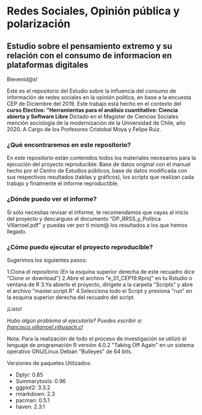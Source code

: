 # Redes Sociales, Opinión pública y polarización
## Estudio sobre el pensamiento extremo y su relación con el consumo de informacion en plataformas digitales

Bievenid@s!

Este es el repositorio del Estudio sobre la influencia del consumo de información de redes sociales en la opinión política, en base a la encuesta CEP de Diciembre del 2019. Este trabajo está hecho en el contexto del **curso Electivo: "Herramientas para el análisis cuantitativo: Ciencia abierta y Software Libre** Dictado en el Magister de Ciencias Sociales mención sociología de la modernización de la Universidad de Chile, año 2020. A Cargo de los Profesores Cristobal Moya y Felipe Ruiz. 

### ¿Qué encontraremos en este repositorio?

En este repositorio están contenidos todos los materiales necesarios para la ejecución del proyecto reproducible: Base de datos original con el  manual hecho por el Centro de Estudios públicos, base de datos modificada con sus respectivos resultados (tablas y gráficos), los scripts que realizan cada trabajo y finalmente el informe reproductible.

### ¿Dónde puedo ver el informe?

Si sólo necesitas revisar el informe, te recomendamos que vayas al inicio del proyecto y descargues el documento "DP_RRSS_y_Política Villarroel.pdf" y puedas ver por tí mism@ los resultados a los que hemos llegado.

### ¿Cómo puedo ejecutar el proyecto reproducible?

Sugerimos los siguientes pasos:

1.Clona el repositorio (En la esquina superior derecha de este recuadro dice "Clone or download")
2.Abre el archivo "e_01_CEP19.Rproj" en tu Rstudio o ventana de R
3.Ya abierto el proyecto, dirígete a la carpeta "Scripts" y abre el archivo "master.script.R"
4.Selecciona todo el Script y presiona "run" en la esquina superior derecha del recuadro del script.

¡Listo!

*Hubo algún problema al ejecutarlo? Puedes escribir a: francisco.villarroel.r@usach.cl*


Nota: Para la realización de todo el proceso de investigación se utilizó el lenguaje de programación R versión 4.0.2 "Taking Off Again" en un sistema operativo GNU/Linux Debian "Bulleyes" de 64 bits. 

Versiones de paquetes Utilizados:
- Dplyr: 0.85
- Summarytools: 0.96
- ggplot2: 3.3.2
- rmarkdown: 2.3
- pacman: 0.5.1
- haven: 2.3.1

